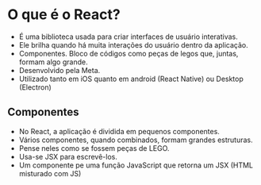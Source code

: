 # O que é o React?

- É uma biblioteca usada para criar interfaces de usuário interativas.
- Ele brilha quando há muita interações do usuário dentro da aplicação.
- Componentes. Bloco de códigos como peças de legos que, juntas, formam algo grande.
- Desenvolvido pela Meta.
- Utilizado tanto em iOS quanto em android (React Native) ou Desktop (Electron)

## Componentes

- No React, a aplicação é dividida em pequenos componentes.
- Vários componentes, quando combinados, formam grandes estruturas.
- Pense neles como se fossem peças de LEGO.
- Usa-se JSX para escrevê-los.
- Um componente pe uma função JavaScript que retorna um JSX (HTML misturado com JS)
